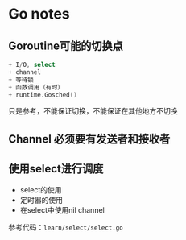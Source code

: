 # Go notes

## Goroutine可能的切换点

```Go
+ I/O, select
+ channel
+ 等待锁
+ 函数调用（有时）
+ runtime.Gosched()
```

只是参考，不能保证切换，不能保证在其他地方不切换

## Channel 必须要有发送者和接收者

## 使用select进行调度

- select的使用
- 定时器的使用
- 在select中使用nil channel

参考代码：`learn/select/select.go`
